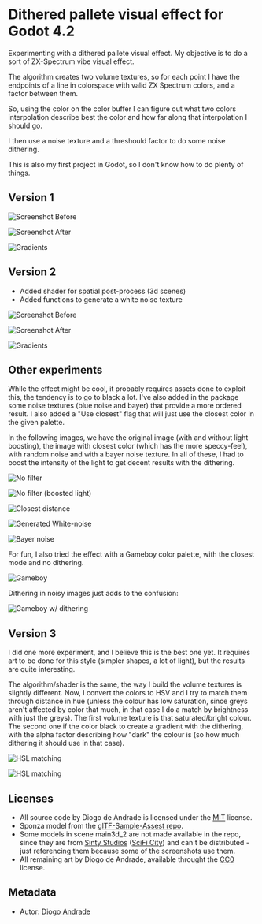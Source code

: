 # Dithered pallete visual effect for Godot 4.2

Experimenting with a dithered pallete visual effect. My objective is to do a sort of ZX-Spectrum vibe visual effect.

The algorithm creates two volume textures, so for each point I have the endpoints of a line
in colorspace with valid ZX Spectrum colors, and a factor between them.

So, using the color on the color buffer I can figure out what two colors interpolation describe
best the color and how far along that interpolation I should go.

I then use a noise texture and a threshould factor to do some noise dithering.

This is also my first project in Godot, so I don't know how to do plenty of things.

## Version 1

![Screenshot Before](screenshots/screen01.png)

![Screenshot After](screenshots/screen02.png)

![Gradients](screenshots/screen03.png)

## Version 2

- Added shader for spatial post-process (3d scenes)
- Added functions to generate a white noise texture

![Screenshot Before](screenshots/screen04.png)

![Screenshot After](screenshots/screen05.png)

![Gradients](screenshots/screen06.png)

## Other experiments

While the effect might be cool, it probably requires assets done to exploit this, the tendency is to go to black a lot.
I've also added in the package some noise textures (blue noise and bayer) that provide a more ordered result.
I also added a "Use closest" flag that will just use the closest color in the given palette.

In the following images, we have the original image (with and without light boosting), the image with closest color (which has the more speccy-feel), with random noise and with a bayer noise texture.
In all of these, I had to boost the intensity of the light to get decent results with the dithering.

![No filter](screenshots/screen07.png)

![No filter (boosted light)](screenshots/screen08.png)

![Closest distance](screenshots/screen09.png)

![Generated White-noise](screenshots/screen10.png)

![Bayer noise](screenshots/screen11.png)

For fun, I also tried the effect with a Gameboy color palette, with the closest mode and no dithering.

![Gameboy](screenshots/screen12.png)

Dithering in noisy images just adds to the confusion:

![Gameboy w/ dithering](screenshots/screen13.png)

## Version 3

I did one more experiment, and I believe this is the best one yet. It requires art to be done for this style (simpler shapes, a lot of light), but the results are quite interesting.

The algorithm/shader is the same, the way I build the volume textures is slightly different.
Now, I convert the colors to HSV and I try to match them through distance in hue (unless the colour has low saturation, since greys aren't affected by color that much, in that case I do a match by brightness with just the greys). The first volume texture is that saturated/bright colour. The second one if the color black to create a gradient with the dithering, with the alpha factor describing how "dark" the colour is (so how much dithering it should use in that case).

![HSL matching](screenshots/screen14.png)

![HSL matching](screenshots/screen15.png)

## Licenses

- All source code by Diogo de Andrade is licensed under the [MIT] license.
- Sponza model from the [glTF-Sample-Assest repo].
- Some models in scene main3d_2 are not made available in the repo, since they are from [Sinty Studios] ([SciFi City]) and can't be distributed - just referencing them because some of the screenshots use them.
- All remaining art by Diogo de Andrade, available throught the [CC0] license.

## Metadata

- Autor: [Diogo Andrade]

[Diogo Andrade]:https://github.com/DiogoDeAndrade
[glTF-Sample-Assest repo]:https://github.com/KhronosGroup/glTF-Sample-Assets
[Sinty Studios]:https://www.syntystudios.com/
[SciFi City]:https://syntystore.com/products/polygon-sci-fi-city
[CC0]:https://creativecommons.org/publicdomain/zero/1.0/
[CC-BY 3.0]:https://creativecommons.org/licenses/by/3.0/
[MIT]:LICENSE
